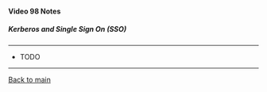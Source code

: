 #### Video 98 Notes

##### Kerberos and Single Sign On (SSO)

---

- TODO

---

[Back to main](https://github.com/rot0xd/CBTNuggets/blob/master/CEHv9/README.md)

